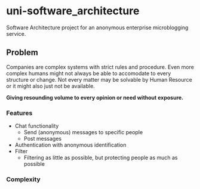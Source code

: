 # uni-software_architecture

Software Architecture project for an anonymous enterprise microblogging service.

## Problem

Companies are complex systems with strict rules and procedure. Even more complex humans might not always be able to accomodate to every structure or change. Not every matter may be solvable by Human Resource or it might also just not be available.

**Giving resounding volume to every opinion or need without exposure.**

### Features

- Chat functionality
  - Send (anonymous) messages to specific people
  - Post messages
- Authentication with anonymous identification
- Filter
  - Filtering as little as possible, but protecting people as much as possible
  
### Complexity
